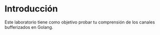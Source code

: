 # Introducción

Este laboratorio tiene como objetivo probar tu comprensión de los canales bufferizados en Golang.
